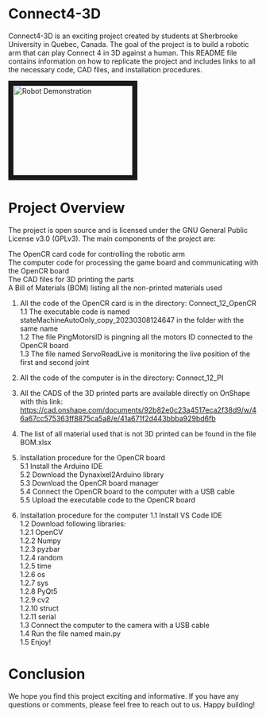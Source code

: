 # Connect4-3D
Connect4-3D is an exciting project created by students at Sherbrooke University in Quebec, Canada. The goal of the project is to build a robotic arm that can play Connect 4 in 3D against a human. This README file contains information on how to replicate the project and includes links to all the necessary code, CAD files, and installation procedures.


<a href="https://youtu.be/UQO0S-S_vtE
" target="_blank"><img src="http://img.youtube.com/vi/UQO0S-S_vtE/0.jpg" 
alt="Robot Demonstration" width="240" height="180" border="10" /></a>

# Project Overview
The project is open source and is licensed under the GNU General Public License v3.0 (GPLv3). The main components of the project are:<br>

The OpenCR card code for controlling the robotic arm<br>
The computer code for processing the game board and communicating with the OpenCR board<br>
The CAD files for 3D printing the parts<br>
A Bill of Materials (BOM) listing all the non-printed materials used<br>

1. All the code of the OpenCR card is in the directory: Connect_12_OpenCR
  1.1 The executable code is named stateMachineAutoOnly_copy_20230308124647 in the folder with the same name<br>
  1.2 The file PingMotorsID is pingning all the motors ID connected to the OpenCR board<br>
  1.3 The file named ServoReadLive is monitoring the live position of the first and second joint<br>

2. All the code of the computer is in the directory: Connect_12_PI

3. All the CADS of the 3D printed parts are available directly on OnShape with this link: 
                https://cad.onshape.com/documents/92b82e0c23a4517eca2f38d9/w/46a67cc575363ff8875ca5a8/e/41a671f2d443bbba929bd6fb

4. The list of all material used that is not 3D printed can be found in the file BOM.xlsx

5. Installation procedure for the OpenCR board<br>
  5.1 Install the Arduino IDE<br>
  5.2 Download the Dynaxixel2Arduino library<br>
  5.3 Download the OpenCR board manager<br>
  5.4 Connect the OpenCR board to the computer with a USB cable<br>
  5.5 Upload the executable code to the OpenCR board<br>


6. Installation procedure for the computer
  1.1 Install VS Code IDE<br>
  1.2 Download following libraries: <br>
    1.2.1 OpenCV<br>
    1.2.2 Numpy<br>
    1.2.3 pyzbar<br>
    1.2.4 random<br>
    1.2.5 time<br>
    1.2.6 os<br>
    1.2.7 sys<br>
    1.2.8 PyQt5<br>
    1.2.9 cv2<br>
    1.2.10 struct<br>
    1.2.11 serial<br>
  1.3 Connect the computer to the camera with a USB cable<br>
  1.4 Run the file named main.py<br>
  1.5 Enjoy!<br>


# Conclusion
We hope you find this project exciting and informative. If you have any questions or comments, please feel free to reach out to us. Happy building!


    